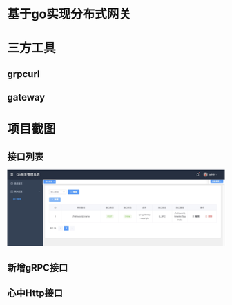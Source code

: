 # 基于go实现分布式网关


# 三方工具

## grpcurl

## gateway

# 项目截图

## 接口列表
![Image text](./doc/img/httr_rule_list.jpg)

## 新增gRPC接口

## 心中Http接口